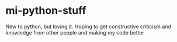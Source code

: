 # mi-python-stuff
New to python, but loving it. Hoping to get constructive criticism and knowledge from other people and making my code better

